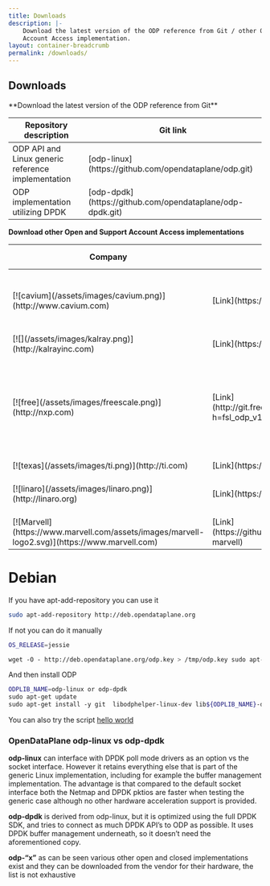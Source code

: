 ```yaml
---
title: Downloads
description: |-
    Download the latest version of the ODP reference from Git / other Open and Support
    Account Access implementation.
layout: container-breadcrumb
permalink: /downloads/
---
```

## Downloads
<div class="row">
<div class="col-md-6" markdown="1">
**Download the latest version
of the ODP reference from Git**
<div class="responsive-table">
<table id="TABLE_13">

<thead id="THEAD_14">

<tr id="TR_15">
<th> Repository description </th>
<th colspan="1" id="TH_17"> Git link </th>
</tr>

</thead>

<tbody id="TBODY_19">

<tr id="TR_20">
<td id="TD_21"> ODP API and Linux generic reference implementation </td>
<td id="TD_22"> [odp-linux](https://github.com/opendataplane/odp.git) </td>
</tr>

<tr id="TR_23">
<td id="TD_24"> ODP implementation utilizing DPDK </td>
<td id="TD_25"> [odp-dpdk](https://github.com/opendataplane/odp-dpdk.git) </td>
</tr>

</tbody>
</table>

</div>
</div>

<div class="col-md-6" markdown="1">

**Download other Open and Support
Account Access implementations**

<div class="responsive-table">

<table id="TABLE_51">

<thead id="THEAD_52">

<tr id="TR_53">

<th colspan="1" id="TH_54">Company</th>

<th colspan="1" id="TH_55">Repo</th>

<th colspan="1" id="TH_56">Supported Platforms</th>

</tr>

</thead>

<tbody id="TBODY_57">

<tr id="TR_58">

<td id="TD_59" markdown="1">
[![cavium](/assets/images/cavium.png)](http://www.cavium.com)
</td>

<td id="TD_62" markdown="1">
[Link](https://github.com/Linaro/odp-thunderx)
</td>

<td id="TD_64">ThunderX CN88xx 24-48 core ARMv8 OCTEON TX CN83/81xx 1-24 core ARMv8</td>

</tr>

<tr id="TR_67">

<td id="TD_68" markdown="1">
[![](/assets/images/kalray.png)](http://kalrayinc.com)
</td>

<td id="TD_71" markdown="1">
[Link](https://github.com/kalray/odp-mppa/)
</td>

<td id="TD_73">MPPA</td>

</tr>

<tr id="TR_74">

<td id="TD_75" markdown="1">
[![free](/assets/images/freescale.png)](http://nxp.com)
</td>

<td id="TD_78" markdown="1">
[Link](http://git.freescale.com/git/cgit.cgi/ppc/sdk/odp.git/?h=fsl_odp_v16.07_qoriq)
</td>

<td id="TD_80">QorIQ – ARM based DPAA2 architecture LS2080, LS2085 QorIQ – ARM & PowerPC based DPAA architecture LS1043</td>

</tr>

<tr id="TR_83">

<td id="TD_84" markdown="1">
[![texas](/assets/images/ti.png)](http://ti.com)
</td>

<td id="TD_87" markdown="1">
[Link](https://git.linaro.org/lng/odp-keystone2.git)
</td>

</tr>

<tr id="TR_90">

<td id="TD_91" markdown="1">
[![linaro](/assets/images/linaro.png)](http://linaro.org)
</td>

<td id="TD_94" markdown="1">
[Link](https://github.com/Linaro/odp-dpdk)
</td>

<td id="TD_96">ODP-DPDK: SW optimized implementation using DPDK</td>

</tr>

<tr id="TR_90">
<td id="TD_91" markdown="1">
[![Marvell](https://www.marvell.com/assets/images/marvell-logo2.svg)](https://www.marvell.com)
</td>
<td id="TD_94" markdown="1">
[Link](https://github.com/MarvellEmbeddedProcessors/odp-marvell)
</td>
<td id="TD_96">Marvell ARMADA SoC Implementation.</td>
</tr>


</tbody>

</table>
</div>
</div>

<div markdown="1">

# Debian

If you have apt-add-repository you can use it

```bash
sudo apt-add-repository http://deb.opendataplane.org
```

If not you can do it manually

```bash
OS_RELEASE=jessie

wget -O - http://deb.opendataplane.org/odp.key > /tmp/odp.key sudo apt-key add /tmp/odp.key echo "deb http://deb.opendataplane.org ${OS_RELEASE} main"  |sudo tee /etc/apt/sources.list.d/odp.list


```

And then install ODP

```bash
ODPLIB_NAME=odp-linux or odp-dpdk
sudo apt-get update
sudo apt-get install -y git  libodphelper-linux-dev lib${ODPLIB_NAME}-dev
```

You can also try the script [hello world](http://opendataplane.org/hello-world/)


### OpenDataPlane odp-linux vs odp-dpdk

**odp-linux** can interface with DPDK poll mode drivers as an option vs the socket interface. However it retains everything else that is part of the generic Linux implementation, including for example the buffer management implementation.
The advantage is that compared to the default socket interface both the Netmap and DPDK pktios are faster when testing the generic case although no other hardware acceleration support is provided.

**odp-dpdk** is derived from odp-linux, but it is optimized using the full DPDK SDK, and tries to connect as much DPDK API’s to ODP as possible. It uses DPDK buffer management underneath, so it doesn’t need the aforementioned copy.

**odp-“x”** as can be seen various other open and closed implementations exist and they can be downloaded from the vendor for their hardware, the list is not exhaustive
</div>
